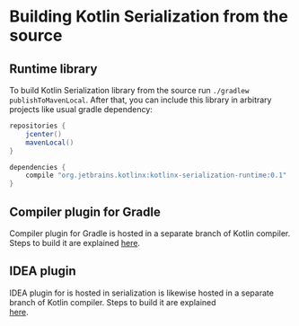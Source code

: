 # Building Kotlin Serialization from the source

## Runtime library

To build Kotlin Serialization library from the source run `./gradlew publishToMavenLocal`. 
After that, you can include this library in arbitrary projects like usual gradle dependency:

```gradle
repositories {
    jcenter()
    mavenLocal()
}

dependencies {
    compile "org.jetbrains.kotlinx:kotlinx-serialization-runtime:0.1"
}
```

## Compiler plugin for Gradle

Compiler plugin for Gradle is hosted in a separate branch of Kotlin compiler. 
Steps to build it are explained 
[here](https://github.com/JetBrains/kotlin/tree/rr/kotlinx.serialization/libraries#kotlin-serialization-gradle-plugin).

## IDEA plugin

IDEA plugin for is hosted in serialization is likewise hosted in a separate branch of Kotlin compiler.
Steps to build it are explained   
[here](https://github.com/JetBrains/kotlin/blob/rr/kotlinx.serialization/plugins/kotlin-serialization/kotlin-serialization-compiler/README.md).

